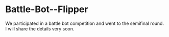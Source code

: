 # Battle-Bot--Flipper
 We participated in a battle bot competition and went to the semifinal round. I will share the details very soon.
